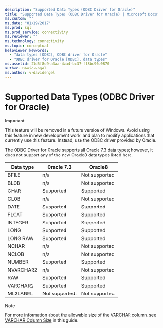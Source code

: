 ```yaml
---
description: "Supported Data Types (ODBC Driver for Oracle)"
title: "Supported Data Types (ODBC Driver for Oracle) | Microsoft Docs"
ms.custom: ""
ms.date: "01/19/2017"
ms.prod: sql
ms.prod_service: connectivity
ms.reviewer: ""
ms.technology: connectivity
ms.topic: conceptual
helpviewer_keywords: 
  - "data types [ODBC], ODBC driver for Oracle"
  - "ODBC driver for Oracle [ODBC], data types"
ms.assetid: 21d5f8d9-a3aa-4aa4-bc37-ff8bc90c0870
author: David-Engel
ms.author: v-davidengel
---
```

# Supported Data Types (ODBC Driver for Oracle)
> [!IMPORTANT]  
>  This feature will be removed in a future version of Windows. Avoid using this feature in new development work, and plan to modify applications that currently use this feature. Instead, use the ODBC driver provided by Oracle.  
  
 The ODBC Driver for Oracle supports all Oracle 7.3 data types; however, it does not support any of the new Oracle8 data types listed here.  
  
|Data type|Oracle 7.3|Oracle8|  
|---------------|----------------|-------------|  
|BFILE|n/a|Not supported|  
|BLOB|n/a|Not supported|  
|CHAR|Supported|Supported|  
|CLOB|n/a|Not supported|  
|DATE|Supported|Supported|  
|FLOAT|Supported|Supported|  
|INTEGER|Supported|Supported|  
|LONG|Supported|Supported|  
|LONG RAW|Supported|Supported|  
|NCHAR|n/a|Not supported|  
|NCLOB|n/a|Not supported|  
|NUMBER|Supported|Supported|  
|NVARCHAR2|n/a|Not supported|  
|RAW|Supported|Supported|  
|VARCHAR2|Supported|Supported|  
|MLSLABEL|Not supported.|Not supported.|  
  
> [!NOTE]  
>  For more information about the allowable size of the VARCHAR column, see [VARCHAR Column Size](../../odbc/microsoft/varchar-column-size-odbc-driver-for-oracle.md) in this guide.
